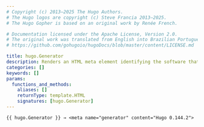 ```yaml
---
# Copyright (c) 2013–2025 The Hugo Authors.
# The Hugo logos are copyright (c) Steve Francia 2013–2025.
# The Hugo Gopher is based on an original work by Renée French.

# Documentation licensed under the Apache License, Version 2.0.
# The original work was translated from English into Brazilian Portuguese.
# https://github.com/gohugoio/hugoDocs/blob/master/content/LICENSE.md

title: hugo.Generator
description: Renders an HTML meta element identifying the software that generated the site.
categories: []
keywords: []
params:
  functions_and_methods:
    aliases: []
    returnType: template.HTML
    signatures: [hugo.Generator]
---
```


```go-html-template
{{ hugo.Generator }} → <meta name="generator" content="Hugo 0.144.2">
```

